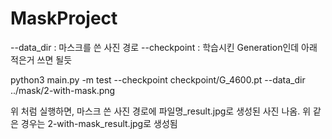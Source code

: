 # MaskProject

--data_dir : 마스크를 쓴 사진 경로
--checkpoint : 학습시킨 Generation인데 아래 적은거 쓰면 될듯

python3 main.py -m test --checkpoint checkpoint/G_4600.pt --data_dir ../mask/2-with-mask.png

위 처럼 실행하면, 마스크 쓴 사진 경로에 파일명_result.jpg로 생성된 사진 나옴. 위 같은 경우는 2-with-mask_result.jpg로 생성됨
